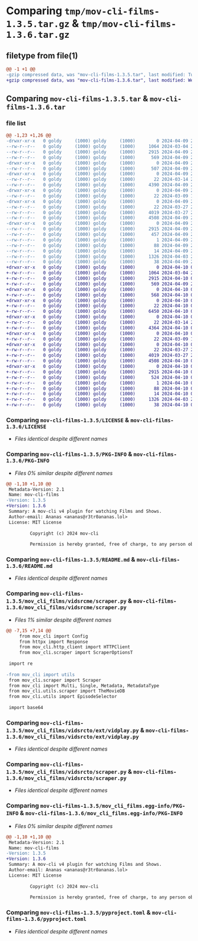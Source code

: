 # Comparing `tmp/mov-cli-films-1.3.5.tar.gz` & `tmp/mov-cli-films-1.3.6.tar.gz`

## filetype from file(1)

```diff
@@ -1 +1 @@
-gzip compressed data, was "mov-cli-films-1.3.5.tar", last modified: Tue Apr  9 23:52:05 2024, max compression
+gzip compressed data, was "mov-cli-films-1.3.6.tar", last modified: Wed Apr 10 00:51:17 2024, max compression
```

## Comparing `mov-cli-films-1.3.5.tar` & `mov-cli-films-1.3.6.tar`

### file list

```diff
@@ -1,23 +1,26 @@
-drwxr-xr-x   0 goldy     (1000) goldy     (1000)        0 2024-04-09 23:52:05.004075 mov-cli-films-1.3.5/
--rw-r--r--   0 goldy     (1000) goldy     (1000)     1064 2024-03-04 22:34:31.000000 mov-cli-films-1.3.5/LICENSE
--rw-r--r--   0 goldy     (1000) goldy     (1000)     2915 2024-04-09 23:52:05.004075 mov-cli-films-1.3.5/PKG-INFO
--rw-r--r--   0 goldy     (1000) goldy     (1000)      569 2024-04-09 23:47:16.000000 mov-cli-films-1.3.5/README.md
-drwxr-xr-x   0 goldy     (1000) goldy     (1000)        0 2024-04-09 23:52:05.004075 mov-cli-films-1.3.5/mov_cli_films/
--rw-r--r--   0 goldy     (1000) goldy     (1000)      507 2024-04-09 23:51:22.000000 mov-cli-films-1.3.5/mov_cli_films/__init__.py
-drwxr-xr-x   0 goldy     (1000) goldy     (1000)        0 2024-04-09 23:52:05.004075 mov-cli-films-1.3.5/mov_cli_films/vidsrcme/
--rw-r--r--   0 goldy     (1000) goldy     (1000)       22 2024-03-14 20:16:52.000000 mov-cli-films-1.3.5/mov_cli_films/vidsrcme/__init__.py
--rw-r--r--   0 goldy     (1000) goldy     (1000)     4390 2024-04-09 23:50:40.000000 mov-cli-films-1.3.5/mov_cli_films/vidsrcme/scraper.py
-drwxr-xr-x   0 goldy     (1000) goldy     (1000)        0 2024-04-09 23:52:05.004075 mov-cli-films-1.3.5/mov_cli_films/vidsrcto/
--rw-r--r--   0 goldy     (1000) goldy     (1000)       22 2024-03-09 16:43:29.000000 mov-cli-films-1.3.5/mov_cli_films/vidsrcto/__init__.py
-drwxr-xr-x   0 goldy     (1000) goldy     (1000)        0 2024-04-09 23:52:05.004075 mov-cli-films-1.3.5/mov_cli_films/vidsrcto/ext/
--rw-r--r--   0 goldy     (1000) goldy     (1000)       22 2024-03-27 21:59:37.000000 mov-cli-films-1.3.5/mov_cli_films/vidsrcto/ext/__init__.py
--rw-r--r--   0 goldy     (1000) goldy     (1000)     4019 2024-03-27 21:59:49.000000 mov-cli-films-1.3.5/mov_cli_films/vidsrcto/ext/vidplay.py
--rw-r--r--   0 goldy     (1000) goldy     (1000)     4508 2024-04-09 23:50:24.000000 mov-cli-films-1.3.5/mov_cli_films/vidsrcto/scraper.py
-drwxr-xr-x   0 goldy     (1000) goldy     (1000)        0 2024-04-09 23:52:05.004075 mov-cli-films-1.3.5/mov_cli_films.egg-info/
--rw-r--r--   0 goldy     (1000) goldy     (1000)     2915 2024-04-09 23:52:04.000000 mov-cli-films-1.3.5/mov_cli_films.egg-info/PKG-INFO
--rw-r--r--   0 goldy     (1000) goldy     (1000)      457 2024-04-09 23:52:05.000000 mov-cli-films-1.3.5/mov_cli_films.egg-info/SOURCES.txt
--rw-r--r--   0 goldy     (1000) goldy     (1000)        1 2024-04-09 23:52:04.000000 mov-cli-films-1.3.5/mov_cli_films.egg-info/dependency_links.txt
--rw-r--r--   0 goldy     (1000) goldy     (1000)       88 2024-04-09 23:52:04.000000 mov-cli-films-1.3.5/mov_cli_films.egg-info/requires.txt
--rw-r--r--   0 goldy     (1000) goldy     (1000)       14 2024-04-09 23:52:04.000000 mov-cli-films-1.3.5/mov_cli_films.egg-info/top_level.txt
--rw-r--r--   0 goldy     (1000) goldy     (1000)     1326 2024-04-03 21:05:40.000000 mov-cli-films-1.3.5/pyproject.toml
--rw-r--r--   0 goldy     (1000) goldy     (1000)       38 2024-04-09 23:52:05.004075 mov-cli-films-1.3.5/setup.cfg
+drwxr-xr-x   0 goldy     (1000) goldy     (1000)        0 2024-04-10 00:51:17.857077 mov-cli-films-1.3.6/
+-rw-r--r--   0 goldy     (1000) goldy     (1000)     1064 2024-03-04 22:34:31.000000 mov-cli-films-1.3.6/LICENSE
+-rw-r--r--   0 goldy     (1000) goldy     (1000)     2915 2024-04-10 00:51:17.857077 mov-cli-films-1.3.6/PKG-INFO
+-rw-r--r--   0 goldy     (1000) goldy     (1000)      569 2024-04-09 23:47:16.000000 mov-cli-films-1.3.6/README.md
+drwxr-xr-x   0 goldy     (1000) goldy     (1000)        0 2024-04-10 00:51:17.853744 mov-cli-films-1.3.6/mov_cli_films/
+-rw-r--r--   0 goldy     (1000) goldy     (1000)      568 2024-04-10 00:50:30.000000 mov-cli-films-1.3.6/mov_cli_films/__init__.py
+drwxr-xr-x   0 goldy     (1000) goldy     (1000)        0 2024-04-10 00:51:17.853744 mov-cli-films-1.3.6/mov_cli_films/vadapav/
+-rw-r--r--   0 goldy     (1000) goldy     (1000)       22 2024-04-10 00:49:50.000000 mov-cli-films-1.3.6/mov_cli_films/vadapav/__init__.py
+-rw-r--r--   0 goldy     (1000) goldy     (1000)     6450 2024-04-10 00:50:07.000000 mov-cli-films-1.3.6/mov_cli_films/vadapav/scraper.py
+drwxr-xr-x   0 goldy     (1000) goldy     (1000)        0 2024-04-10 00:51:17.857077 mov-cli-films-1.3.6/mov_cli_films/vidsrcme/
+-rw-r--r--   0 goldy     (1000) goldy     (1000)       22 2024-03-14 20:16:52.000000 mov-cli-films-1.3.6/mov_cli_films/vidsrcme/__init__.py
+-rw-r--r--   0 goldy     (1000) goldy     (1000)     4364 2024-04-10 00:48:41.000000 mov-cli-films-1.3.6/mov_cli_films/vidsrcme/scraper.py
+drwxr-xr-x   0 goldy     (1000) goldy     (1000)        0 2024-04-10 00:51:17.857077 mov-cli-films-1.3.6/mov_cli_films/vidsrcto/
+-rw-r--r--   0 goldy     (1000) goldy     (1000)       22 2024-03-09 16:43:29.000000 mov-cli-films-1.3.6/mov_cli_films/vidsrcto/__init__.py
+drwxr-xr-x   0 goldy     (1000) goldy     (1000)        0 2024-04-10 00:51:17.857077 mov-cli-films-1.3.6/mov_cli_films/vidsrcto/ext/
+-rw-r--r--   0 goldy     (1000) goldy     (1000)       22 2024-03-27 21:59:37.000000 mov-cli-films-1.3.6/mov_cli_films/vidsrcto/ext/__init__.py
+-rw-r--r--   0 goldy     (1000) goldy     (1000)     4019 2024-03-27 21:59:49.000000 mov-cli-films-1.3.6/mov_cli_films/vidsrcto/ext/vidplay.py
+-rw-r--r--   0 goldy     (1000) goldy     (1000)     4508 2024-04-10 00:47:28.000000 mov-cli-films-1.3.6/mov_cli_films/vidsrcto/scraper.py
+drwxr-xr-x   0 goldy     (1000) goldy     (1000)        0 2024-04-10 00:51:17.857077 mov-cli-films-1.3.6/mov_cli_films.egg-info/
+-rw-r--r--   0 goldy     (1000) goldy     (1000)     2915 2024-04-10 00:51:17.000000 mov-cli-films-1.3.6/mov_cli_films.egg-info/PKG-INFO
+-rw-r--r--   0 goldy     (1000) goldy     (1000)      524 2024-04-10 00:51:17.000000 mov-cli-films-1.3.6/mov_cli_films.egg-info/SOURCES.txt
+-rw-r--r--   0 goldy     (1000) goldy     (1000)        1 2024-04-10 00:51:17.000000 mov-cli-films-1.3.6/mov_cli_films.egg-info/dependency_links.txt
+-rw-r--r--   0 goldy     (1000) goldy     (1000)       88 2024-04-10 00:51:17.000000 mov-cli-films-1.3.6/mov_cli_films.egg-info/requires.txt
+-rw-r--r--   0 goldy     (1000) goldy     (1000)       14 2024-04-10 00:51:17.000000 mov-cli-films-1.3.6/mov_cli_films.egg-info/top_level.txt
+-rw-r--r--   0 goldy     (1000) goldy     (1000)     1326 2024-04-03 21:05:40.000000 mov-cli-films-1.3.6/pyproject.toml
+-rw-r--r--   0 goldy     (1000) goldy     (1000)       38 2024-04-10 00:51:17.857077 mov-cli-films-1.3.6/setup.cfg
```

### Comparing `mov-cli-films-1.3.5/LICENSE` & `mov-cli-films-1.3.6/LICENSE`

 * *Files identical despite different names*

### Comparing `mov-cli-films-1.3.5/PKG-INFO` & `mov-cli-films-1.3.6/PKG-INFO`

 * *Files 0% similar despite different names*

```diff
@@ -1,10 +1,10 @@
 Metadata-Version: 2.1
 Name: mov-cli-films
-Version: 1.3.5
+Version: 1.3.6
 Summary: A mov-cli v4 plugin for watching Films and Shows.
 Author-email: Ananas <ananas@r3tr0ananas.lol>
 License: MIT License
         
         Copyright (c) 2024 mov-cli
         
         Permission is hereby granted, free of charge, to any person obtaining a copy
```

### Comparing `mov-cli-films-1.3.5/README.md` & `mov-cli-films-1.3.6/README.md`

 * *Files identical despite different names*

### Comparing `mov-cli-films-1.3.5/mov_cli_films/vidsrcme/scraper.py` & `mov-cli-films-1.3.6/mov_cli_films/vidsrcme/scraper.py`

 * *Files 1% similar despite different names*

```diff
@@ -7,15 +7,14 @@
     from mov_cli import Config
     from httpx import Response
     from mov_cli.http_client import HTTPClient
     from mov_cli.scraper import ScraperOptionsT
 
 import re
 
-from mov_cli import utils
 from mov_cli.scraper import Scraper
 from mov_cli import Multi, Single, Metadata, MetadataType
 from mov_cli.utils.scraper import TheMovieDB
 from mov_cli.utils import EpisodeSelector
 
 import base64
```

### Comparing `mov-cli-films-1.3.5/mov_cli_films/vidsrcto/ext/vidplay.py` & `mov-cli-films-1.3.6/mov_cli_films/vidsrcto/ext/vidplay.py`

 * *Files identical despite different names*

### Comparing `mov-cli-films-1.3.5/mov_cli_films/vidsrcto/scraper.py` & `mov-cli-films-1.3.6/mov_cli_films/vidsrcto/scraper.py`

 * *Files identical despite different names*

### Comparing `mov-cli-films-1.3.5/mov_cli_films.egg-info/PKG-INFO` & `mov-cli-films-1.3.6/mov_cli_films.egg-info/PKG-INFO`

 * *Files 0% similar despite different names*

```diff
@@ -1,10 +1,10 @@
 Metadata-Version: 2.1
 Name: mov-cli-films
-Version: 1.3.5
+Version: 1.3.6
 Summary: A mov-cli v4 plugin for watching Films and Shows.
 Author-email: Ananas <ananas@r3tr0ananas.lol>
 License: MIT License
         
         Copyright (c) 2024 mov-cli
         
         Permission is hereby granted, free of charge, to any person obtaining a copy
```

### Comparing `mov-cli-films-1.3.5/pyproject.toml` & `mov-cli-films-1.3.6/pyproject.toml`

 * *Files identical despite different names*

